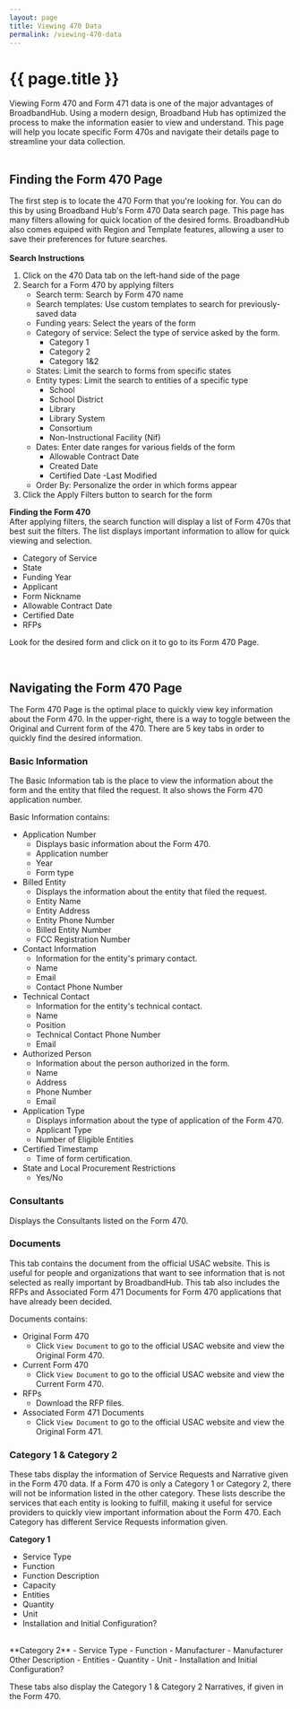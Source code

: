 ```yaml
---
layout: page
title: Viewing 470 Data
permalink: /viewing-470-data
---
```


# {{ page.title }}
Viewing Form 470 and Form 471 data is one of the major advantages of BroadbandHub. Using a modern design, Broadband Hub has optimized the process to make the information easier to view and understand. This page will help you locate specific Form 470s and navigate their details page to streamline your data collection.\
<br>

## Finding the Form 470 Page
The first step is to locate the 470 Form that you're looking for. You can do this by using Broadband Hub's Form 470 Data search page. This page has many filters allowing for quick location of the desired forms. BroadbandHub also comes equiped with Region and Template features, allowing a user to save their preferences for future searches.\
<br>
**Search Instructions**
1. Click on the 470 Data tab on the left-hand side of the page
2. Search for a Form 470 by applying filters
    - Search term: Search by Form 470 name
    - Search templates: Use custom templates to search for previously-saved data
    - Funding years: Select the years of the form
    - Category of service: Select the type of service asked by the form.
        - Category 1
        - Category 2
        - Category 1&2
    - States: Limit the search to forms from specific states
    - Entity types: Limit the search to entities of a specific type
        - School
        - School District
        - Library
        - Library System
        - Consortium
        - Non-Instructional Facility (Nif)
    - Dates: Enter date ranges for various fields of the form
        - Allowable Contract Date
        - Created Date
        - Certified Date
        -Last Modified
    - Order By: Personalize the order in which forms appear
3. Click the Apply Filters button to search for the form

**Finding the Form 470**\
After applying filters, the search function will display a list of Form 470s that best suit the filters.
The list displays important information to allow for quick viewing and selection.
- Category of Service
- State
- Funding Year
- Applicant
- Form Nickname
- Allowable Contract Date
- Certified Date
- RFPs

Look for the desired form and click on it to go to its Form 470 Page.

<br>
 
## Navigating the Form 470 Page
The Form 470 Page is the optimal place to quickly view key information about the Form 470. In the upper-right, there is a way to toggle between the Original and Current form of the 470. There are 5 key tabs in order to quickly find the desired information. 

### Basic Information
The Basic Information tab is the place to view the information about the form and the entity that filed the request. It also shows the Form 470 application number.

Basic Information contains:
- Application Number
    - Displays basic information about the Form 470.
    - Application number
    - Year
    - Form type
- Billed Entity
    - Displays the information about the entity that filed the request.
    - Entity Name
    - Entity Address
    - Entity Phone Number
    - Billed Entity Number
    - FCC Registration Number
- Contact Information
    - Information for the entity's primary contact.
    - Name
    - Email
    - Contact Phone Number
- Technical Contact
    - Information for the entity's technical contact.
    - Name
    - Position
    - Technical Contact Phone Number
    - Email
- Authorized Person
    - Information about the person authorized in the form.
    - Name
    - Address
    - Phone Number
    - Email
- Application Type
    - Displays information about the type of application of the Form 470.
    - Applicant Type
    - Number of Eligible Entities
- Certified Timestamp
    - Time of form certification.
- State and Local Procurement Restrictions
    - Yes/No

### Consultants
Displays the Consultants listed on the Form 470.

### Documents
This tab contains the document from the official USAC website. This is useful for people and organizations that want to see information that is not selected as really important by BroadbandHub. This tab also includes the RFPs and Associated Form 471 Documents for Form 470 applications that have already been decided.

Documents contains:
- Original Form 470
    - Click `View Document` to go to the official USAC website and view the Original Form 470.
- Current Form 470
    - Click `View Document` to go to the official USAC website and view the Current Form 470.
- RFPs
    - Download the RFP files.
- Associated Form 471 Documents
    - Click `View Document` to go to the official USAC website and view the Original Form 471.

### Category 1 & Category 2
These tabs display the information of Service Requests and Narrative given in the Form 470 data. If a Form 470 is only a Category 1 or Category 2, there will not be information listed in the other category. These lists describe the services that each entity is looking to fulfill, making it useful for service providers to quickly view important information about the Form 470. Each Category has different Service Requests information given.

**Category 1**
- Service Type
- Function
- Function Description
- Capacity
- Entities
- Quantity
- Unit
- Installation and Initial Configuration?

<br>
**Category 2**
- Service Type
- Function
- Manufacturer
- Manufacturer Other Description
- Entities
- Quantity
- Unit
- Installation and Initial Configuration?

These tabs also display the Category 1 & Category 2 Narratives, if given in the Form 470.